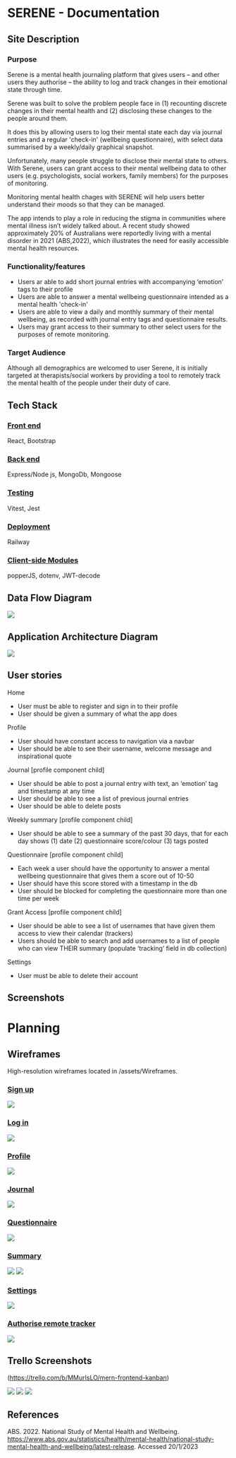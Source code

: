 # SERENE - Documentation 

## Site Description

### Purpose 

Serene is a mental health journaling platform that gives users – and other users they authorise – the ability to log and track changes in their emotional state through time.

Serene was built to solve the problem people face in (1) recounting discrete changes in their mental health and (2) disclosing these changes to the people around them.

It does this by allowing users to log their mental state each day via journal entries and a regular 'check-in' (wellbeing questionnaire), with select data summarised by a weekly/daily graphical snapshot. 

Unfortunately, many people struggle to disclose their mental state to others. With Serene, users can grant access to their mental wellbeing data to other users (e.g. psychologists, social workers, family members) for the purposes of monitoring.

Monitoring mental health chages with SERENE will help users better understand their moods so that they can be managed. 

The app intends to play a role in reducing the stigma in  communities where mental illness isn’t widely talked about. A recent study showed approximately 20% of Australians were reportedly living with a mental disorder in 2021 (ABS,2022), which illustrates the need for easily accessible mental health resources. 

### Functionality/features 


- Users ar able to add short journal entries with accompanying ‘emotion’ tags to their profile
- Users are able to answer a mental wellbeing questionnaire intended as a mental health 'check-in'
- Users are able to view a daily and monthly summary of their mental wellbeing, as recorded with journal entry tags and questionnaire results. 
- Users may grant access to their summary to other select users for the purposes of remote monitoring.

### Target Audience 

Although all demographics are welcomed to user Serene, it is initially targeted at therapists/social workers by providing a tool to remotely track the mental health of the people under their duty of care. 
  
## Tech Stack 

### <u>Front end</u>

React, Bootstrap

### <u>Back end</u>

Express/Node js, MongoDb, Mongoose 

### <u>Testing</u>

Vitest, Jest

### <u>Deployment</u>

Railway 

### <u>Client-side Modules</u>

popperJS, dotenv, JWT-decode

## Data Flow Diagram

![](./docs/dataflow.jpeg)

## Application Architecture Diagram

![](./docs/architecture.svg)


## User stories 

Home 
- User must be able to register and sign in to their profile 
- User should be given a summary of what the app does 

Profile 
- User should have constant access to navigation via a navbar
- User should be able to see their username, welcome message and inspirational quote

Journal [profile component child]
- User should be able to post a journal entry with text, an ‘emotion’ tag and timestamp at any time
- User should be able to see a list of previous journal entries
- User should be able to delete posts


Weekly summary [profile component child]
- User should be able to see a summary of the past 30 days, that for each day shows (1) date (2) questionnaire score/colour (3) tags posted 

Questionnaire [profile component child]
- Each week a user should have the opportunity to answer a mental wellbeing questionnaire that gives them a score out of 10-50  
- User should have this score stored with a timestamp in the db
- User should be blocked for completing the questionnaire more than one time per week

Grant Access [profile component child]
- User should be able to see a list of usernames that have given them access to view their calendar (trackers) 
- Users should be able to search and add usernames to a list of people who can view THEIR summary (populate ‘tracking’ field in db collection)

Settings 
- User must be able to delete their account

## Screenshots




# Planning 

## Wireframes 

High-resolution wireframes located in /assets/Wireframes.

### <u>Sign up</u>

![](/./docs/wireframe%20screen%20comparison/loginwire.png)


### <u>Log in</u>
![](/./docs/wireframe%20screen%20comparison/signupwire.png)

### <u>Profile</u>
![](/./docs/wireframe%20screen%20comparison/homewire.png)

### <u>Journal</u>
![](/./docs/wireframe%20screen%20comparison/journalwire.png)

### <u>Questionnaire</u>
![](/./docs/wireframe%20screen%20comparison/questionairewire.png)

### <u>Summary</u>
![](/./docs/wireframe%20screen%20comparison/summarywire.png) ![](/./docs/wireframe%20screen%20comparison/summarymobile.png)



### <u>Settings</u>
![](/./docs/wireframe%20screen%20comparison/trackersetting1.png)

### <u>Authorise remote tracker</u>
![](/./docs/wireframe%20screen%20comparison/trackerlist.png)

## Trello Screenshots 
(https://trello.com/b/MMurIsLO/mern-frontend-kanban)  

![](/./docs/trello2.png)
![](/./docs/trello3.png)
![](/./docs/trello1.png)

## References 

ABS. 2022. National Study of Mental Health and Wellbeing. https://www.abs.gov.au/statistics/health/mental-health/national-study-mental-health-and-wellbeing/latest-release. Accessed 20/1/2023